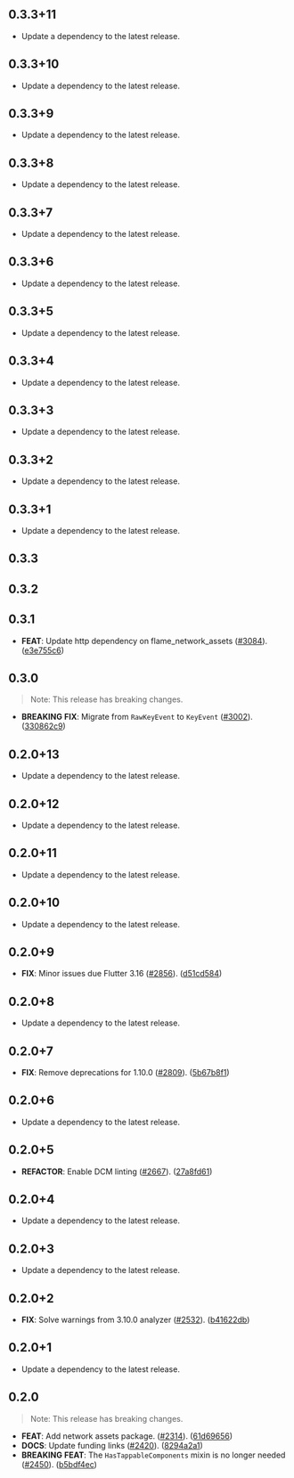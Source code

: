 ## 0.3.3+11

 - Update a dependency to the latest release.

## 0.3.3+10

 - Update a dependency to the latest release.

## 0.3.3+9

 - Update a dependency to the latest release.

## 0.3.3+8

 - Update a dependency to the latest release.

## 0.3.3+7

 - Update a dependency to the latest release.

## 0.3.3+6

 - Update a dependency to the latest release.

## 0.3.3+5

 - Update a dependency to the latest release.

## 0.3.3+4

 - Update a dependency to the latest release.

## 0.3.3+3

 - Update a dependency to the latest release.

## 0.3.3+2

 - Update a dependency to the latest release.

## 0.3.3+1

 - Update a dependency to the latest release.

## 0.3.3

## 0.3.2

## 0.3.1

 - **FEAT**: Update http dependency on flame_network_assets ([#3084](https://github.com/flame-engine/flame/issues/3084)). ([e3e755c6](https://github.com/flame-engine/flame/commit/e3e755c6dec35f36b4a42893afeea5f64ff025b7))

## 0.3.0

> Note: This release has breaking changes.

 - **BREAKING** **FIX**: Migrate from `RawKeyEvent` to `KeyEvent` ([#3002](https://github.com/flame-engine/flame/issues/3002)). ([330862c9](https://github.com/flame-engine/flame/commit/330862c98ecc7ed8d94e7cae0c34cd5781da0007))

## 0.2.0+13

 - Update a dependency to the latest release.

## 0.2.0+12

 - Update a dependency to the latest release.

## 0.2.0+11

 - Update a dependency to the latest release.

## 0.2.0+10

 - Update a dependency to the latest release.

## 0.2.0+9

 - **FIX**: Minor issues due Flutter 3.16 ([#2856](https://github.com/flame-engine/flame/issues/2856)). ([d51cd584](https://github.com/flame-engine/flame/commit/d51cd584c71a27c242c2f4600282cf8359daaa17))

## 0.2.0+8

 - Update a dependency to the latest release.

## 0.2.0+7

 - **FIX**: Remove deprecations for 1.10.0 ([#2809](https://github.com/flame-engine/flame/issues/2809)). ([5b67b8f1](https://github.com/flame-engine/flame/commit/5b67b8f14ad4fdb38a249d0a41ecba49ba2fcc44))

## 0.2.0+6

 - Update a dependency to the latest release.

## 0.2.0+5

 - **REFACTOR**: Enable DCM linting ([#2667](https://github.com/flame-engine/flame/issues/2667)). ([27a8fd61](https://github.com/flame-engine/flame/commit/27a8fd61cb7f62513e07a93ff61cf03b426353f2))

## 0.2.0+4

 - Update a dependency to the latest release.

## 0.2.0+3

 - Update a dependency to the latest release.

## 0.2.0+2

 - **FIX**: Solve warnings from 3.10.0 analyzer ([#2532](https://github.com/flame-engine/flame/issues/2532)). ([b41622db](https://github.com/flame-engine/flame/commit/b41622db8faa7559328f83f8f1d93ec4c6386961))

## 0.2.0+1

 - Update a dependency to the latest release.

## 0.2.0

> Note: This release has breaking changes.

 - **FEAT**: Add network assets package. ([#2314](https://github.com/flame-engine/flame/issues/2314)). ([61d69656](https://github.com/flame-engine/flame/commit/61d69656de2cede71cd4f1b4c469ebb4904c4ce8))
 - **DOCS**: Update funding links ([#2420](https://github.com/flame-engine/flame/issues/2420)). ([8294a2a1](https://github.com/flame-engine/flame/commit/8294a2a15638c504aa2b77f967f5963af1f23c2c))
 - **BREAKING** **FEAT**: The `HasTappableComponents` mixin is no longer needed ([#2450](https://github.com/flame-engine/flame/issues/2450)). ([b5bdf4ec](https://github.com/flame-engine/flame/commit/b5bdf4ec173e87907a59a9f62fcdf35cc968af2a))

